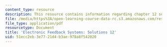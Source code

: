 ```yaml
---
content_type: resource
description: This resource contains information regarding chapter 12 solutions.
file: /media/https%3A/open-learning-course-data-rc.s3.amazonaws.com/res-6-010-electronic-feedback-systems-spring-2013/51ecc2eb3e7721d4b3ae978a8f542020_MITRES_6-010S13_sol12.pdf
file_type: application/pdf
resourcetype: Document
title: 'Electronic Feedback Systems: Solutions 12'
uid: 51ecc2eb-3e77-21d4-b3ae-978a8f542020
---
```

